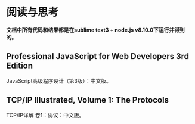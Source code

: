 # 阅读与思考
**文档中所有代码和结果都是在sublime text3 + node.js v8.10.0下运行并得到的。**

## Professional JavaScript for Web Developers 3rd Edition
JavaScript高级程序设计（第3版）：中文版。

## TCP/IP Illustrated, Volume 1: The Protocols
TCP/IP详解 卷1：协议：中文版。


